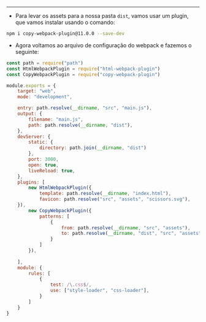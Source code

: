 ___
- Para levar os assets para a nossa pasta `dist`, vamos usar um plugin, que vamos instalar usando o comando:
```zsh
npm i copy-webpack-plugin@11.0.0 --save-dev
```
- Agora voltamos ao arquivo de configuração do webpack e fazemos o seguinte:
```js
const path = require("path")
const HtmlWebpackPlugin = require("html-webpack-plugin")
const CopyWebpackPlugin = require("copy-webpack-plugin")

module.exports = {
	target: "web",
	mode: "development",

	entry: path.resolve(__dirname, "src", "main.js"),
	output: {
		filename: "main.js",
		path: path.resolve(__dirname, "dist"),
	},
	devServer: {
		static: {
			directory: path.join(__dirname, "dist")
		},
		port: 3000,
		open: true,
		liveReload: true,
	},
	plugins: [
		new HtmlWebpackPlugin({
			template: path.resolve(__dirname, "index.html"),
			favicon: path.resolve("src", "assets", "scissors.svg"),
	}),
		new CopyWebpackPlugin({
			patterns: [
				{
					from: path.resolve(__dirname, "src", "assets"),
					to: path.resolve(__dirname, "dist", "src", "assets")
				}
			]
		}),
	
	],
	module: {
		rules: [
			{
				test: /\.css$/,
				use: ["style-loader", "css-loader"],
			}
		]
	}
}
```